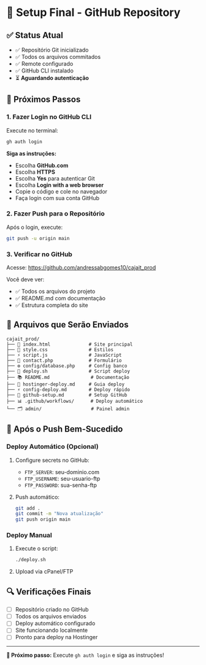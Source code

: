 # 🎯 Setup Final - GitHub Repository

## ✅ Status Atual

- ✅ Repositório Git inicializado
- ✅ Todos os arquivos commitados
- ✅ Remote configurado
- ✅ GitHub CLI instalado
- ⏳ **Aguardando autenticação**

## 🚀 Próximos Passos

### 1. Fazer Login no GitHub CLI

Execute no terminal:
```bash
gh auth login
```

**Siga as instruções:**
- Escolha **GitHub.com**
- Escolha **HTTPS**
- Escolha **Yes** para autenticar Git
- Escolha **Login with a web browser**
- Copie o código e cole no navegador
- Faça login com sua conta GitHub

### 2. Fazer Push para o Repositório

Após o login, execute:
```bash
git push -u origin main
```

### 3. Verificar no GitHub

Acesse: https://github.com/andressabgomes10/cajait_prod

Você deve ver:
- ✅ Todos os arquivos do projeto
- ✅ README.md com documentação
- ✅ Estrutura completa do site

## 📁 Arquivos que Serão Enviados

```
cajait_prod/
├── 📄 index.html              # Site principal
├── 🎨 style.css               # Estilos
├── ⚡ script.js               # JavaScript
├── 📧 contact.php             # Formulário
├── ⚙️ config/database.php     # Config banco
├── 🔧 deploy.sh               # Script deploy
├── 📚 README.md               # Documentação
├── 🚀 hostinger-deploy.md     # Guia deploy
├── ⚡ config-deploy.md        # Deploy rápido
├── 🔐 github-setup.md         # Setup GitHub
├── 📊 .github/workflows/      # Deploy automático
└── 🗂️ admin/                  # Painel admin
```

## 🎉 Após o Push Bem-Sucedido

### Deploy Automático (Opcional)
1. Configure secrets no GitHub:
   - `FTP_SERVER`: seu-dominio.com
   - `FTP_USERNAME`: seu-usuario-ftp
   - `FTP_PASSWORD`: sua-senha-ftp

2. Push automático:
   ```bash
   git add .
   git commit -m "Nova atualização"
   git push origin main
   ```

### Deploy Manual
1. Execute o script:
   ```bash
   ./deploy.sh
   ```

2. Upload via cPanel/FTP

## 🔍 Verificações Finais

- [ ] Repositório criado no GitHub
- [ ] Todos os arquivos enviados
- [ ] Deploy automático configurado
- [ ] Site funcionando localmente
- [ ] Pronto para deploy na Hostinger

---

**🎯 Próximo passo:** Execute `gh auth login` e siga as instruções! 